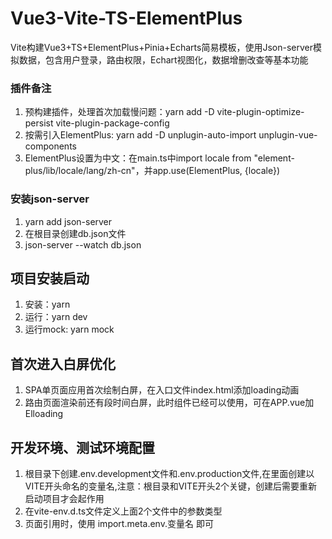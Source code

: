 # Vue3-Vite-TS-ElementPlus
Vite构建Vue3+TS+ElementPlus+Pinia+Echarts简易模板，使用Json-server模拟数据，包含用户登录，路由权限，Echart视图化，数据增删改查等基本功能

### 插件备注
1. 预构建插件，处理首次加载慢问题：yarn add -D vite-plugin-optimize-persist vite-plugin-package-config
2. 按需引入ElementPlus: yarn add -D unplugin-auto-import unplugin-vue-components
3. ElementPlus设置为中文：在main.ts中import locale from "element-plus/lib/locale/lang/zh-cn"，并app.use(ElementPlus, {locale})

### 安装json-server
1. yarn add json-server
2. 在根目录创建db.json文件
3. json-server --watch db.json

## 项目安装启动
1. 安装：yarn
2. 运行：yarn dev
3. 运行mock: yarn mock

## 首次进入白屏优化
1. SPA单页面应用首次绘制白屏，在入口文件index.html添加loading动画
2. 路由页面渲染前还有段时间白屏，此时组件已经可以使用，可在APP.vue加Elloading

## 开发环境、测试环境配置
1. 根目录下创建.env.development文件和.env.production文件,在里面创建以VITE开头命名的变量名,注意：根目录和VITE开头2个关键，创建后需要重新启动项目才会起作用
2. 在vite-env.d.ts文件定义上面2个文件中的参数类型
3. 页面引用时，使用 import.meta.env.变量名 即可